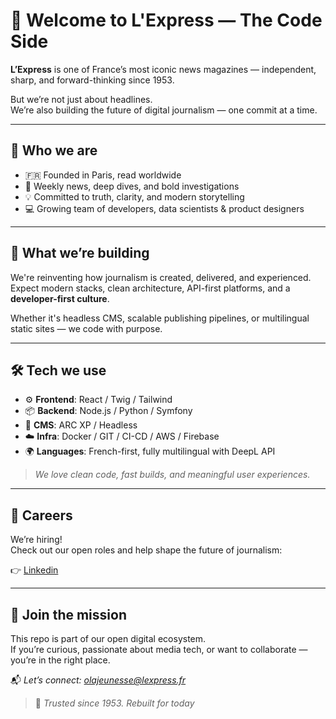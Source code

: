 # 👋 Welcome to L'Express — The Code Side

**L’Express** is one of France’s most iconic news magazines — independent, sharp, and forward-thinking since 1953.

But we’re not just about headlines.  
We’re also building the future of digital journalism — one commit at a time.

---

## 🧠 Who we are

- 🇫🇷 Founded in Paris, read worldwide  
- 📰 Weekly news, deep dives, and bold investigations  
- 💡 Committed to truth, clarity, and modern storytelling  
- 💻 Growing team of developers, data scientists & product designers  

---

## 🚀 What we’re building

We're reinventing how journalism is created, delivered, and experienced.  
Expect modern stacks, clean architecture, API-first platforms, and a **developer-first culture**.

Whether it's headless CMS, scalable publishing pipelines, or multilingual static sites — we code with purpose.

---

## 🛠 Tech we use

- ⚙️ **Frontend**: React / Twig / Tailwind  
- 📦 **Backend**: Node.js / Python / Symfony  
- 🧱 **CMS**: ARC XP / Headless  
- ☁️ **Infra**: Docker / GIT / CI-CD / AWS / Firebase  
- 🌍 **Languages**: French-first, fully multilingual with DeepL API

> _We love clean code, fast builds, and meaningful user experiences._

---

## 💼 Careers

We’re hiring!  
Check out our open roles and help shape the future of journalism:

👉 [Linkedin](https://www.linkedin.com/company/lexpress/)

---

## 🤝 Join the mission

This repo is part of our open digital ecosystem.  
If you’re curious, passionate about media tech, or want to collaborate — you’re in the right place.

📬 _Let’s connect: [olajeunesse@lexpress.fr](mailto:olajeunesse@lexpress.fr)_

> 🧭 _Trusted since 1953. Rebuilt for today_
